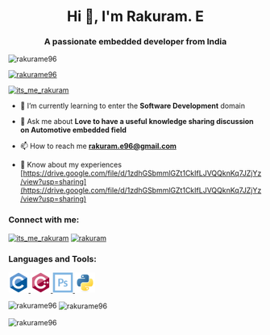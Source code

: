 <h1 align="center">Hi 👋, I'm Rakuram. E</h1>
<h3 align="center">A passionate embedded developer from India</h3>

<p align="left"> <img src="https://komarev.com/ghpvc/?username=rakurame96&label=Profile%20views&color=0e75b6&style=flat" alt="rakurame96" /> </p>

<p align="left"> <a href="https://github.com/ryo-ma/github-profile-trophy"><img src="https://github-profile-trophy.vercel.app/?username=rakurame96" alt="rakurame96" /></a> </p>

<p align="left"> <a href="https://twitter.com/its_me_rakuram" target="blank"><img src="https://img.shields.io/twitter/follow/its_me_rakuram?logo=twitter&style=for-the-badge" alt="its_me_rakuram" /></a> </p>

- 🌱 I’m currently learning to enter the **Software Development** domain

- 💬 Ask me about **Love to have a useful knowledge sharing discussion on Automotive embedded field**

- 📫 How to reach me **rakuram.e96@gmail.com**

- 📄 Know about my experiences [https://drive.google.com/file/d/1zdhGSbmmlGZt1CkIfLJVQQknKq7JZjYz/view?usp=sharing](https://drive.google.com/file/d/1zdhGSbmmlGZt1CkIfLJVQQknKq7JZjYz/view?usp=sharing)

<h3 align="left">Connect with me:</h3>
<p align="left">
<a href="https://twitter.com/its_me_rakuram" target="blank"><img align="center" src="https://raw.githubusercontent.com/rahuldkjain/github-profile-readme-generator/master/src/images/icons/Social/twitter.svg" alt="its_me_rakuram" height="30" width="40" /></a>
<a href="https://linkedin.com/in/rakuram" target="blank"><img align="center" src="https://raw.githubusercontent.com/rahuldkjain/github-profile-readme-generator/master/src/images/icons/Social/linked-in-alt.svg" alt="rakuram" height="30" width="40" /></a>
</p>

<h3 align="left">Languages and Tools:</h3>
<p align="left"> <a href="https://www.cprogramming.com/" target="_blank" rel="noreferrer"> <img src="https://raw.githubusercontent.com/devicons/devicon/master/icons/c/c-original.svg" alt="c" width="40" height="40"/> </a> <a href="https://www.w3schools.com/cpp/" target="_blank" rel="noreferrer"> <img src="https://raw.githubusercontent.com/devicons/devicon/master/icons/cplusplus/cplusplus-original.svg" alt="cplusplus" width="40" height="40"/> </a> <a href="https://www.photoshop.com/en" target="_blank" rel="noreferrer"> <img src="https://raw.githubusercontent.com/devicons/devicon/master/icons/photoshop/photoshop-line.svg" alt="photoshop" width="40" height="40"/> </a> <a href="https://www.python.org" target="_blank" rel="noreferrer"> <img src="https://raw.githubusercontent.com/devicons/devicon/master/icons/python/python-original.svg" alt="python" width="40" height="40"/> </a> </p>

<p><img align="left" src="https://github-readme-stats.vercel.app/api/top-langs?username=rakurame96&show_icons=true&locale=en&layout=compact" alt="rakurame96" /></p>

<p>&nbsp;<img align="center" src="https://github-readme-stats.vercel.app/api?username=rakurame96&show_icons=true&locale=en" alt="rakurame96" /></p>

<p><img align="center" src="https://github-readme-streak-stats.herokuapp.com/?user=rakurame96&" alt="rakurame96" /></p>
